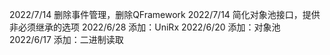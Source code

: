 2022/7/14 删除事件管理，删除QFramework
2022/7/14 简化对象池接口，提供非必须继承的选项
2022/6/28 添加：UniRx
2022/6/20 添加：对象池
2022/6/17 添加：二进制读取
